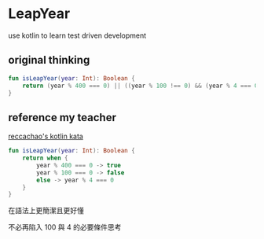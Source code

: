 # LeapYear

use kotlin to learn test driven development

## original thinking

```kotlin
fun isLeapYear(year: Int): Boolean {
    return (year % 400 === 0) || ((year % 100 !== 0) && (year % 4 === 0))
}
```
## reference my teacher

[reccachao's kotlin kata ](https://gitpage.reccachao.net/kotlin/kata/leap-years/)

```kotlin
fun isLeapYear(year: Int): Boolean {
    return when {
        year % 400 === 0 -> true
        year % 100 === 0 -> false
        else -> year % 4 === 0
    }
}
```

在語法上更簡潔且更好懂

不必再陷入 100 與 4 的必要條件思考